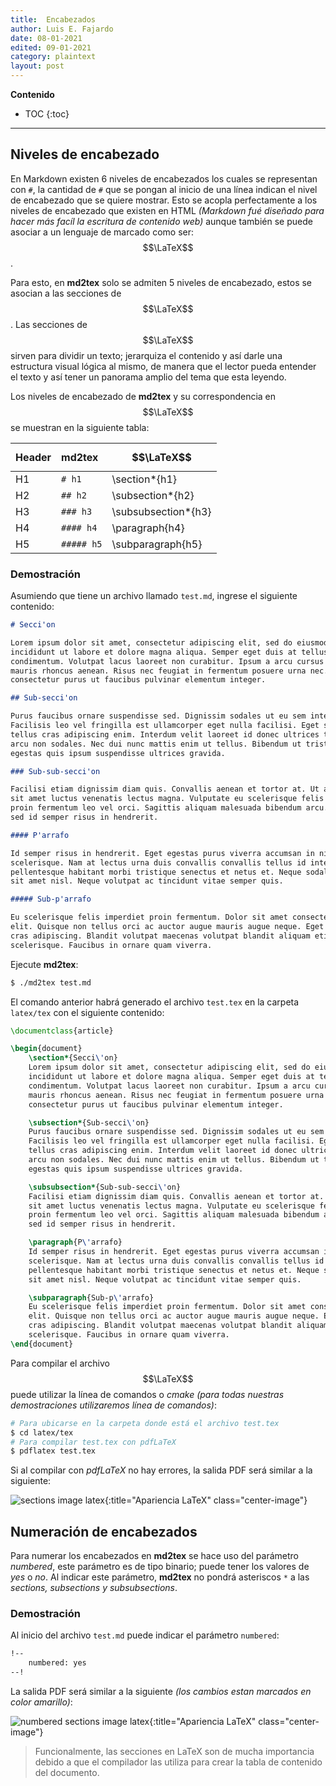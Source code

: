 ```yaml
---
title:  Encabezados
author: Luis E. Fajardo
date: 08-01-2021
edited: 09-01-2021
category: plaintext
layout: post
---
```


**Contenido**
* TOC
{:toc}
***

## Niveles de encabezado

En Markdown existen 6 niveles de encabezados los cuales se representan con `#`, la cantidad de 
`#` que se pongan al inicio de una línea indican el nivel de encabezado que se quiere mostrar.
Esto se acopla perfectamente a los niveles de encabezado que existen en HTML _(Markdown fué diseñado para hacer más facíl la escritura de contenido web)_ aunque también se puede asociar a un lenguaje de 
marcado como ser: $$\LaTeX$$.

Para esto, en **md2tex** solo se admiten 5 niveles de encabezado, estos se asocian a las secciones de 
$$\LaTeX$$. Las secciones de $$\LaTeX$$ sirven para dividir un texto; jerarquiza el contenido y así darle
una estructura visual lógica al mismo, de manera que el lector pueda entender el texto y así tener 
un panorama amplio del tema que esta leyendo.

Los niveles de encabezado de **md2tex** y su correspondencia en $$\LaTeX$$ se muestran en la siguiente tabla:

Header        | **md2tex**   | $$\LaTeX$$
:-------------|:-------------|:-------------
H1            | `# h1`       | \section*{h1}
H2            | `## h2`      | \subsection*{h2}
H3            | `### h3`     | \subsubsection*{h3}
H4            | `#### h4`    | \paragraph{h4}
H5            | `##### h5`   | \subparagraph{h5}

### Demostración

Asumiendo que tiene un archivo llamado `test.md`, ingrese el siguiente contenido:

```md
# Secci'on

Lorem ipsum dolor sit amet, consectetur adipiscing elit, sed do eiusmod tempor 
incididunt ut labore et dolore magna aliqua. Semper eget duis at tellus at urna 
condimentum. Volutpat lacus laoreet non curabitur. Ipsum a arcu cursus vitae congue 
mauris rhoncus aenean. Risus nec feugiat in fermentum posuere urna nec. Sagittis id 
consectetur purus ut faucibus pulvinar elementum integer. 

## Sub-secci'on

Purus faucibus ornare suspendisse sed. Dignissim sodales ut eu sem integer vitae. 
Facilisis leo vel fringilla est ullamcorper eget nulla facilisi. Eget sit amet 
tellus cras adipiscing enim. Interdum velit laoreet id donec ultrices tincidunt 
arcu non sodales. Nec dui nunc mattis enim ut tellus. Bibendum ut tristique et 
egestas quis ipsum suspendisse ultrices gravida.

### Sub-sub-secci'on

Facilisi etiam dignissim diam quis. Convallis aenean et tortor at. Ut aliquam purus 
sit amet luctus venenatis lectus magna. Vulputate eu scelerisque felis imperdiet 
proin fermentum leo vel orci. Sagittis aliquam malesuada bibendum arcu. Mollis nunc 
sed id semper risus in hendrerit.

#### P'arrafo

Id semper risus in hendrerit. Eget egestas purus viverra accumsan in nisl nisi 
scelerisque. Nam at lectus urna duis convallis convallis tellus id interdum. Sapien 
pellentesque habitant morbi tristique senectus et netus et. Neque sodales ut etiam 
sit amet nisl. Neque volutpat ac tincidunt vitae semper quis.

##### Sub-p'arrafo

Eu scelerisque felis imperdiet proin fermentum. Dolor sit amet consectetur adipiscing 
elit. Quisque non tellus orci ac auctor augue mauris augue neque. Eget sit amet tellus 
cras adipiscing. Blandit volutpat maecenas volutpat blandit aliquam etiam erat velit 
scelerisque. Faucibus in ornare quam viverra.
```

Ejecute **md2tex**:

```bash
$ ./md2tex test.md
```

El comando anterior habrá generado el archivo `test.tex` en la carpeta `latex/tex` con el
siguiente contenido:

```latex
\documentclass{article}

\begin{document}
	\section*{Secci\'on}
	Lorem ipsum dolor sit amet, consectetur adipiscing elit, sed do eiusmod tempor 
	incididunt ut labore et dolore magna aliqua. Semper eget duis at tellus at urna 
	condimentum. Volutpat lacus laoreet non curabitur. Ipsum a arcu cursus vitae congue 
	mauris rhoncus aenean. Risus nec feugiat in fermentum posuere urna nec. Sagittis id 
	consectetur purus ut faucibus pulvinar elementum integer. 

	\subsection*{Sub-secci\'on}
	Purus faucibus ornare suspendisse sed. Dignissim sodales ut eu sem integer vitae. 
	Facilisis leo vel fringilla est ullamcorper eget nulla facilisi. Eget sit amet 
	tellus cras adipiscing enim. Interdum velit laoreet id donec ultrices tincidunt 
	arcu non sodales. Nec dui nunc mattis enim ut tellus. Bibendum ut tristique et 
	egestas quis ipsum suspendisse ultrices gravida.

	\subsubsection*{Sub-sub-secci\'on}
	Facilisi etiam dignissim diam quis. Convallis aenean et tortor at. Ut aliquam purus 
	sit amet luctus venenatis lectus magna. Vulputate eu scelerisque felis imperdiet 
	proin fermentum leo vel orci. Sagittis aliquam malesuada bibendum arcu. Mollis nunc 
	sed id semper risus in hendrerit.

	\paragraph{P\'arrafo}
	Id semper risus in hendrerit. Eget egestas purus viverra accumsan in nisl nisi 
	scelerisque. Nam at lectus urna duis convallis convallis tellus id interdum. Sapien 
	pellentesque habitant morbi tristique senectus et netus et. Neque sodales ut etiam 
	sit amet nisl. Neque volutpat ac tincidunt vitae semper quis.

	\subparagraph{Sub-p\'arrafo}
	Eu scelerisque felis imperdiet proin fermentum. Dolor sit amet consectetur adipiscing 
	elit. Quisque non tellus orci ac auctor augue mauris augue neque. Eget sit amet tellus 
	cras adipiscing. Blandit volutpat maecenas volutpat blandit aliquam etiam erat velit 
	scelerisque. Faucibus in ornare quam viverra.
\end{document}
```

Para compilar el archivo $$\LaTeX$$ puede utilizar la línea de comandos o *cmake* _(para todas nuestras demostraciones utilizaremos línea de comandos)_:

```bash
# Para ubicarse en la carpeta donde está el archivo test.tex
$ cd latex/tex
# Para compilar test.tex con pdfLaTeX
$ pdflatex test.tex
```

Si al compilar con _pdfLaTeX_ no hay errores, la salida PDF será similar a la siguiente:

![sections image latex][1]{:title="Apariencia LaTeX" class="center-image"}

## Numeración de encabezados

Para numerar los encabezados en **md2tex** se hace uso del parámetro _numbered_, este parámetro
es de tipo binario; puede tener los valores de _yes_ o _no_. Al indicar este parámetro, **md2tex**
no pondrá asteriscos `*` a las *sections, subsections y subsubsections*.

### Demostración
Al inicio del archivo `test.md` puede indicar el parámetro `numbered`:

```md
!--
    numbered: yes
--!
```

La salida PDF será similar a la siguiente _(los cambios estan marcados en color amarillo)_:

![numbered sections image latex][2]{:title="Apariencia LaTeX" class="center-image"}

> Funcionalmente, las secciones en LaTeX son de mucha importancia debido a que el compilador las utiliza para crear la tabla de contenido del documento.

[1]: ../assets/images/pdflatex/sections.png
[2]: ../assets/images/pdflatex/numbered-sections.png